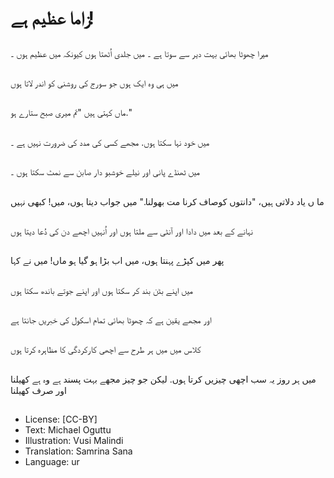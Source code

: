# زاما عظیم ہے!

##
میرا چھوٹا بھائی بہت دیر سے سوتا ہے ۔ میں جلدی اُٹھتا ہوں کیونکہ میں عظیم ہوں ۔

##
میں ہی وہ ایک ہوں  جو سورج کی روشنی کو اندر لاتا ہوں

##
ماں کہتی ہیں "تم میری صبح ستارے ہو."

##
میں خود نہا سکتا ہوں. مجھے کسی کی مدد کی ضرورت نہیں ہے ۔

##
میں ٹھنڈے پانی اور نیلے خوشبو دار صابن سے نمٹ سکتا ہوں ۔

##
ما ں یاد دلاتی ہیں، "دانتوں کوصاف کرنا مت بھولنا." میں جواب دیتا ہوں، میں! کبھی نہیں

##
نہانے کے بعد میں دادا اور آنٹی سے ملتا ہوں اور اُنہیں اچھے دن کی دُعا دیتا ہوں

##
پھر میں کپڑے پہنتا ہوں، میں اب بڑا ہو گیا ہو ماں! میں نے کہا

##
میں اپنے بٹن بند کر سکتا ہوں اور اپنے جوتے باندھ سکتا ہوں

##
اور مجھے یقین ہے کہ چھوٹا بھائی تمام اسکول کی خبریں جانتا ہے

##
کلاس میں میں ہر طرح سے اچھی کارکردگی کا مظاہرہ کرتا ہوں

##
میں ہر روز یہ سب اچھی چیزیں کرتا ہوں. لیکن جو چیز مجھے بہت پسند ہے وہ ہے کھیلنا اور صرف کھیلنا

##
* License: [CC-BY]
* Text: Michael Oguttu
* Illustration: Vusi Malindi
* Translation: Samrina Sana
* Language: ur
